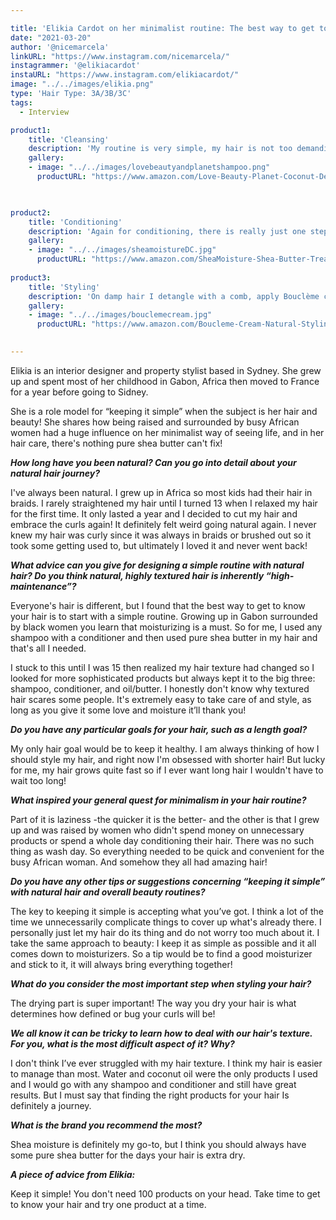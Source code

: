 ```yaml
---

title: 'Elikia Cardot on her minimalist routine: The best way to get to know your hair.'
date: "2021-03-20"
author: '@nicemarcela' 
linkURL: "https://www.instagram.com/nicemarcela/"
instagrammer: '@elikiacardot'
instaURL: "https://www.instagram.com/elikiacardot/"
image: "../../images/elikia.png"
type: 'Hair Type: 3A/3B/3C'
tags:
  - Interview

product1: 
    title: 'Cleansing'
    description: 'My routine is very simple, my hair is not too demanding so I would usually go with a natural plant-based shampoo from Love Beauty and Planet.'
    gallery:
    - image: "../../images/lovebeautyandplanetshampoo.png"
      productURL: "https://www.amazon.com/Love-Beauty-Planet-Coconut-Definition/dp/B07YJYXN4V/ref=sr_1_1?crid=1685EX4SXMUZE&dchild=1&keywords=love+beauty+and+planet+shampoo+coconut+milk+and+jasmine&qid=1616246352&sprefix=love+beauty+and+planet+shampoo+coc%2Caps%2C292&sr=8-1"

 

product2: 
    title: 'Conditioning'
    description: 'Again for conditioning, there is really just one step. I use the shea moisture deep conditioner, leave it on for 5-10 minutes, and wash it off.'
    gallery:
    - image: "../../images/sheamoistureDC.jpg"
      productURL: "https://www.amazon.com/SheaMoisture-Shea-Butter-Treatment-Masque/dp/B0118QDDCQ/ref=sr_1_5?crid=1HW53RKIPCF7R&dchild=1&keywords=shea+moisture+deep+treatment+masque&qid=1616246388&sprefix=shea+moisture+dee%2Caps%2C272&sr=8-5"
 
product3: 
    title: 'Styling'
    description: 'On damp hair I detangle with a comb, apply Bouclème curl cream and a bit of coconut oil, and let it air dry.'
    gallery:
    - image: "../../images/bouclemecream.jpg"
      productURL: "https://www.amazon.com/Boucleme-Cream-Natural-Styling-Cream/dp/B01N6EWJM9/ref=sr_1_3?dchild=1&keywords=boucleme+curl+cream&qid=1616246421&sr=8-3"

    
--- 
```


Elikia is an interior designer and property stylist based in Sydney. She grew up and spent most of her childhood in Gabon, Africa then moved to France for a year before going to Sidney.

She is a role model for “keeping it simple” when the subject is her hair and beauty! She shares how being raised and surrounded by busy African women had a huge influence on her minimalist way of seeing life, and in her hair care, there's nothing pure shea butter can't fix!  

***How long have you been natural? Can you go into detail about your natural hair journey?***  
 
I've always been natural. I grew up in Africa so most kids had their hair in braids. I rarely straightened my hair until I turned 13 when I relaxed my hair for the first time. It only lasted a year and I decided to cut my hair and embrace the curls again! It definitely felt weird going natural again. I never knew my hair was curly since it was always in braids or brushed out so it took some getting used to, but ultimately I loved it and never went back!   
 
***What advice can you give for designing a simple routine with natural hair? Do you think natural, highly textured hair is inherently “high-maintenance”?***  

Everyone's hair is different, but I found that the best way to get to know your hair is to start with a simple routine. Growing up in Gabon surrounded by black women you learn that moisturizing is a must. So for me, I used any shampoo with a conditioner and then used pure shea butter in my hair and that's all I needed. 

I stuck to this until I was 15 then realized my hair texture had changed so I looked for more sophisticated products but always kept it to the big three: shampoo, conditioner, and oil/butter.
I honestly don't know why textured hair scares some people. It's extremely easy to take care of and style, as long as you give it some love and moisture it’ll thank you!  
 
***Do you have any particular goals for your hair, such as a length goal?***  

My only hair goal would be to keep it healthy. I am always thinking of how I should style my hair, and right now I'm obsessed with shorter hair! But lucky for me, my hair grows quite fast so if I ever want long hair I wouldn't have to wait too long!  

***What inspired your general quest for minimalism in your hair routine?***  

Part of it is laziness -the quicker it is the better- and the other is that I grew up and was raised by women who didn't spend money on unnecessary products or spend a whole day conditioning their hair. There was no such thing as wash day. So everything needed to be quick and convenient for the busy African woman. And somehow they all had amazing hair!  
 
***Do you have any other tips or suggestions concerning “keeping it simple” with natural hair and overall beauty routines?***  
 
The key to keeping it simple is accepting what you’ve got. I think a lot of the time we unnecessarily complicate things to cover up what's already there. I personally just let my hair do its thing and do not worry too much about it. I take the same approach to beauty: I keep it as simple as possible and it all comes down to moisturizers. So a tip would be to find a good moisturizer and stick to it, it will always bring everything together!   

***What do you consider the most important step when styling your hair?***  

The drying part is super important! The way you dry your hair is what determines how defined or bug your curls will be!  

***We all know it can be tricky to learn how to deal with our hair's texture. For you, what is the most difficult aspect of it? Why?***  

I don't think I’ve ever struggled with my hair texture. I think my hair is easier to manage than most. Water and coconut oil were the only products I used and I would go with any shampoo and conditioner and still have great results. But I must say that finding the right products for your hair Is definitely a journey.  

***What is the brand you recommend the most?***  

Shea moisture is definitely my go-to, but I think you should always have some pure shea butter for the days your hair is extra dry.  


***A piece of advice from Elikia:***  

Keep it simple! You don't need 100 products on your head. Take time to get to know your hair and try one product at a time.  

